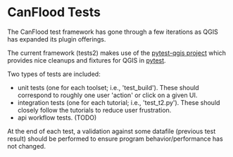 # CanFlood Tests
The CanFlood test framework has gone through a few iterations as QGIS has expanded its plugin offerings. 

The current framework (tests2) makes use of the [pytest-qgis project](https://github.com/GispoCoding/pytest-qgis) which provides nice cleanups and fixtures for QGIS in [pytest](https://docs.pytest.org/en/7.1.x/).

Two types of tests are included:

 - unit tests (one for each toolset; i.e., 'test_build'). These should correspond to roughly one user 'action' or click on a given UI.
 - integration tests (one for each tutorial; i.e., 'test_t2.py'). These should closely follow the tutorials to reduce user frustration. 
 - api workflow tests. (TODO)

At the end of each test, a validation against some datafile (previous test result) should be performed to ensure program behavior/performance has not changed. 
